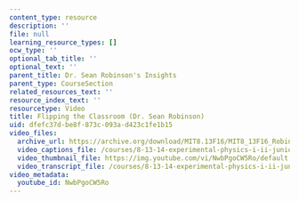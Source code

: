 ```yaml
---
content_type: resource
description: ''
file: null
learning_resource_types: []
ocw_type: ''
optional_tab_title: ''
optional_text: ''
parent_title: Dr. Sean Robinson's Insights
parent_type: CourseSection
related_resources_text: ''
resource_index_text: ''
resourcetype: Video
title: Flipping the Classroom (Dr. Sean Robinson)
uid: dfefc37d-be8f-873c-093a-d423c1fe1b15
video_files:
  archive_url: https://archive.org/download/MIT8.13F16/MIT8_13F16_Robinson_Flipping_the_Classroom_300k.mp4
  video_captions_file: /courses/8-13-14-experimental-physics-i-ii-junior-lab-fall-2016-spring-2017/28d4dcec5cb152c4838d72879266e0a8_NwbPgoCW5Ro.vtt
  video_thumbnail_file: https://img.youtube.com/vi/NwbPgoCW5Ro/default.jpg
  video_transcript_file: /courses/8-13-14-experimental-physics-i-ii-junior-lab-fall-2016-spring-2017/3f8e4358b8b71dd939da224fd7398842_NwbPgoCW5Ro.pdf
video_metadata:
  youtube_id: NwbPgoCW5Ro
---
```

